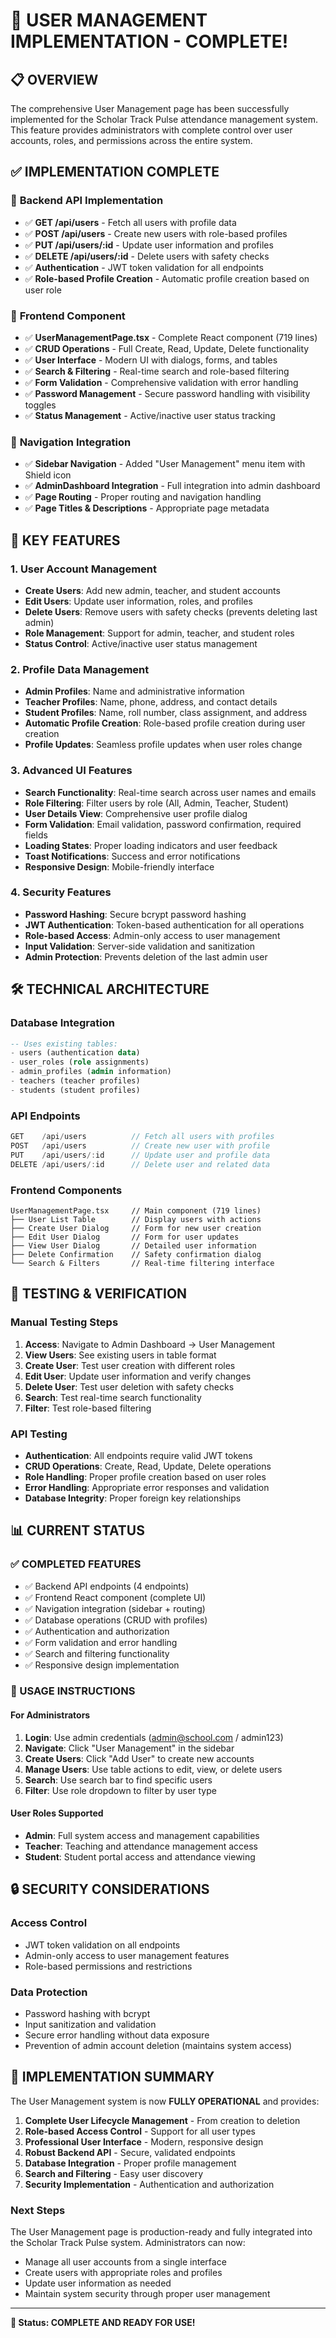 # 🎉 USER MANAGEMENT IMPLEMENTATION - COMPLETE!

## 📋 OVERVIEW

The comprehensive User Management page has been successfully implemented for the Scholar Track Pulse attendance management system. This feature provides administrators with complete control over user accounts, roles, and permissions across the entire system.

## ✅ IMPLEMENTATION COMPLETE

### 🔧 **Backend API Implementation** 
- ✅ **GET /api/users** - Fetch all users with profile data
- ✅ **POST /api/users** - Create new users with role-based profiles
- ✅ **PUT /api/users/:id** - Update user information and profiles
- ✅ **DELETE /api/users/:id** - Delete users with safety checks
- ✅ **Authentication** - JWT token validation for all endpoints
- ✅ **Role-based Profile Creation** - Automatic profile creation based on user role

### 🎨 **Frontend Component**
- ✅ **UserManagementPage.tsx** - Complete React component (719 lines)
- ✅ **CRUD Operations** - Full Create, Read, Update, Delete functionality
- ✅ **User Interface** - Modern UI with dialogs, forms, and tables
- ✅ **Search & Filtering** - Real-time search and role-based filtering
- ✅ **Form Validation** - Comprehensive validation with error handling
- ✅ **Password Management** - Secure password handling with visibility toggles
- ✅ **Status Management** - Active/inactive user status tracking

### 🧭 **Navigation Integration**
- ✅ **Sidebar Navigation** - Added "User Management" menu item with Shield icon
- ✅ **AdminDashboard Integration** - Full integration into admin dashboard
- ✅ **Page Routing** - Proper routing and navigation handling
- ✅ **Page Titles & Descriptions** - Appropriate page metadata

## 🚀 KEY FEATURES

### **1. User Account Management**
- **Create Users**: Add new admin, teacher, and student accounts
- **Edit Users**: Update user information, roles, and profiles
- **Delete Users**: Remove users with safety checks (prevents deleting last admin)
- **Role Management**: Support for admin, teacher, and student roles
- **Status Control**: Active/inactive user status management

### **2. Profile Data Management**
- **Admin Profiles**: Name and administrative information
- **Teacher Profiles**: Name, phone, address, and contact details
- **Student Profiles**: Name, roll number, class assignment, and address
- **Automatic Profile Creation**: Role-based profile creation during user creation
- **Profile Updates**: Seamless profile updates when user roles change

### **3. Advanced UI Features**
- **Search Functionality**: Real-time search across user names and emails
- **Role Filtering**: Filter users by role (All, Admin, Teacher, Student)
- **User Details View**: Comprehensive user profile dialog
- **Form Validation**: Email validation, password confirmation, required fields
- **Loading States**: Proper loading indicators and user feedback
- **Toast Notifications**: Success and error notifications
- **Responsive Design**: Mobile-friendly interface

### **4. Security Features**
- **Password Hashing**: Secure bcrypt password hashing
- **JWT Authentication**: Token-based authentication for all operations
- **Role-based Access**: Admin-only access to user management
- **Input Validation**: Server-side validation and sanitization
- **Admin Protection**: Prevents deletion of the last admin user

## 🛠️ TECHNICAL ARCHITECTURE

### **Database Integration**
```sql
-- Uses existing tables:
- users (authentication data)
- user_roles (role assignments)  
- admin_profiles (admin information)
- teachers (teacher profiles)
- students (student profiles)
```

### **API Endpoints**
```javascript
GET    /api/users          // Fetch all users with profiles
POST   /api/users          // Create new user with profile
PUT    /api/users/:id      // Update user and profile data
DELETE /api/users/:id      // Delete user and related data
```

### **Frontend Components**
```tsx
UserManagementPage.tsx     // Main component (719 lines)
├── User List Table        // Display users with actions
├── Create User Dialog     // Form for new user creation
├── Edit User Dialog       // Form for user updates
├── View User Dialog       // Detailed user information
├── Delete Confirmation    // Safety confirmation dialog
└── Search & Filters       // Real-time filtering interface
```

## 🧪 TESTING & VERIFICATION

### **Manual Testing Steps**
1. **Access**: Navigate to Admin Dashboard → User Management
2. **View Users**: See existing users in table format
3. **Create User**: Test user creation with different roles
4. **Edit User**: Update user information and verify changes
5. **Delete User**: Test user deletion with safety checks
6. **Search**: Test real-time search functionality
7. **Filter**: Test role-based filtering

### **API Testing**
- **Authentication**: All endpoints require valid JWT tokens
- **CRUD Operations**: Create, Read, Update, Delete operations
- **Role Handling**: Proper profile creation based on user roles
- **Error Handling**: Appropriate error responses and validation
- **Database Integrity**: Proper foreign key relationships

## 📊 CURRENT STATUS

### **✅ COMPLETED FEATURES**
- ✅ Backend API endpoints (4 endpoints)
- ✅ Frontend React component (complete UI)
- ✅ Navigation integration (sidebar + routing)
- ✅ Database operations (CRUD with profiles)
- ✅ Authentication and authorization
- ✅ Form validation and error handling
- ✅ Search and filtering functionality
- ✅ Responsive design implementation

### **🎯 USAGE INSTRUCTIONS**

#### **For Administrators**
1. **Login**: Use admin credentials (admin@school.com / admin123)
2. **Navigate**: Click "User Management" in the sidebar
3. **Create Users**: Click "Add User" to create new accounts
4. **Manage Users**: Use table actions to edit, view, or delete users
5. **Search**: Use search bar to find specific users
6. **Filter**: Use role dropdown to filter by user type

#### **User Roles Supported**
- **Admin**: Full system access and management capabilities
- **Teacher**: Teaching and attendance management access
- **Student**: Student portal access and attendance viewing

## 🔒 SECURITY CONSIDERATIONS

### **Access Control**
- JWT token validation on all endpoints
- Admin-only access to user management features
- Role-based permissions and restrictions

### **Data Protection**
- Password hashing with bcrypt
- Input sanitization and validation
- Secure error handling without data exposure
- Prevention of admin account deletion (maintains system access)

## 🎉 IMPLEMENTATION SUMMARY

The User Management system is now **FULLY OPERATIONAL** and provides:

1. **Complete User Lifecycle Management** - From creation to deletion
2. **Role-based Access Control** - Support for all user types
3. **Professional User Interface** - Modern, responsive design
4. **Robust Backend API** - Secure, validated endpoints
5. **Database Integration** - Proper profile management
6. **Search and Filtering** - Easy user discovery
7. **Security Implementation** - Authentication and authorization

### **Next Steps**
The User Management page is production-ready and fully integrated into the Scholar Track Pulse system. Administrators can now:
- Manage all user accounts from a single interface
- Create users with appropriate roles and profiles
- Update user information as needed
- Maintain system security through proper user management

---

**🚀 Status: COMPLETE AND READY FOR USE!**
